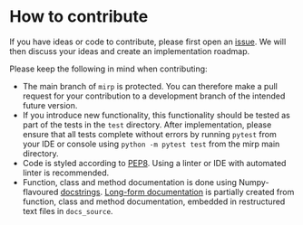 # How to contribute

If you have ideas or code to contribute, please first open an [issue](https://github.com/oncoray/mirp/issues). We will then discuss your ideas and create an implementation roadmap.

Please keep the following in mind when contributing:

- The main branch of `mirp` is protected. You can therefore make a pull request for your contribution to a 
  development branch of the intended future version.
- If you introduce new functionality, this functionality should be tested as part of the tests in the `test` directory. 
  After implementation, please ensure that all tests complete without errors by running `pytest` from your IDE or 
  console using `python -m pytest test` from the mirp main directory.  
- Code is styled according to [PEP8](https://peps.python.org/pep-0008/). Using a linter or IDE with automated linter 
  is recommended.
- Function, class and method documentation is done using Numpy-flavoured [docstrings](https://numpydoc.readthedocs.io/en/latest/format.html).
  [Long-form documentation](https://oncoray.github.io/mirp/) is partially created from function, class and method 
  documentation, embedded in restructured text files in `docs_source`.

